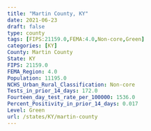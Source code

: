 ```yaml
---
title: "Martin County, KY"
date: 2021-06-23
draft: false
type: county
tags: [FIPS:21159.0,FEMA:4.0,Non-core,Green]
categories: [KY]
County: Martin County
State: KY
FIPS: 21159.0
FEMA_Region: 4.0
Population: 11195.0
NCHS_Urban_Rural_Classification: Non-core
Tests_in_prior_14_days: 172.0
Fourteen_day_test_rate_per_100000: 1536.0
Percent_Positivity_in_prior_14_days: 0.017
Level: Green
url: /states/KY/martin-county
---
```




